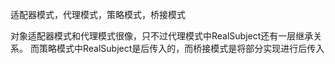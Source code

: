 适配器模式，代理模式，策略模式，桥接模式

对象适配器模式和代理模式很像，只不过代理模式中RealSubject还有一层继承关系。
而策略模式中RealSubject是后传入的，而桥接模式是将部分实现进行后传入
